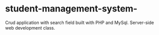 # student-management-system-
Crud application with search field built with PHP and MySql.
Server-side web development class.
